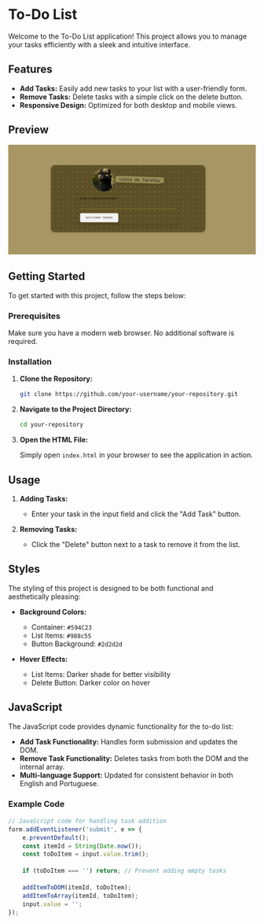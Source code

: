 # To-Do List

Welcome to the To-Do List application! This project allows you to manage your tasks efficiently with a sleek and intuitive interface.

## Features

- **Add Tasks:** Easily add new tasks to your list with a user-friendly form.
- **Remove Tasks:** Delete tasks with a simple click on the delete button.
- **Responsive Design:** Optimized for both desktop and mobile views.

## Preview

![To-Do List Preview](Screenshot_2.png)

## Getting Started

To get started with this project, follow the steps below:

### Prerequisites

Make sure you have a modern web browser. No additional software is required.

### Installation

1. **Clone the Repository:**

    ```bash
    git clone https://github.com/your-username/your-repository.git
    ```

2. **Navigate to the Project Directory:**

    ```bash
    cd your-repository
    ```

3. **Open the HTML File:**

    Simply open `index.html` in your browser to see the application in action.

## Usage

1. **Adding Tasks:**
   - Enter your task in the input field and click the "Add Task" button.
   
2. **Removing Tasks:**
   - Click the "Delete" button next to a task to remove it from the list.

## Styles

The styling of this project is designed to be both functional and aesthetically pleasing:

- **Background Colors:** 
  - Container: `#594C23`
  - List Items: `#988c55`
  - Button Background: `#2d2d2d`
  
- **Hover Effects:**
  - List Items: Darker shade for better visibility
  - Delete Button: Darker color on hover

## JavaScript

The JavaScript code provides dynamic functionality for the to-do list:

- **Add Task Functionality:** Handles form submission and updates the DOM.
- **Remove Task Functionality:** Deletes tasks from both the DOM and the internal array.
- **Multi-language Support:** Updated for consistent behavior in both English and Portuguese.

### Example Code

```javascript
// JavaScript code for handling task addition
form.addEventListener('submit', e => {
    e.preventDefault();
    const itemId = String(Date.now());
    const toDoItem = input.value.trim();
    
    if (toDoItem === '') return; // Prevent adding empty tasks

    addItemToDOM(itemId, toDoItem);
    addItemToArray(itemId, toDoItem);
    input.value = '';
});